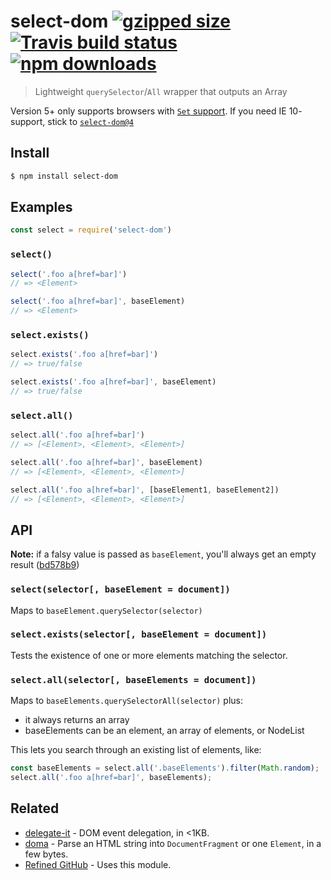 # select-dom [![gzipped size][badge-gzip]](#no-link) [![Travis build status][badge-travis]][link-travis] [![npm downloads][badge-downloads]][link-npm]

  [badge-gzip]: https://img.shields.io/bundlephobia/minzip/select-dom.svg?label=gzipped
  [badge-travis]: https://api.travis-ci.org/bfred-it/select-dom.svg
  [badge-downloads]: https://img.shields.io/npm/dt/select-dom.svg
  [link-travis]: https://travis-ci.org/bfred-it/select-dom
  [link-npm]: https://www.npmjs.com/package/select-dom

> Lightweight `querySelector`/`All` wrapper that outputs an Array

Version 5+ only supports browsers with [`Set` support](https://developer.mozilla.org/en-US/docs/Web/JavaScript/Reference/Global_Objects/Set#Browser_compatibility). If you need IE 10- support, stick to [`select-dom@4`](https://github.com/bfred-it/select-dom/tree/v4.2.2)

## Install

```bash
$ npm install select-dom
```

## Examples

```js
const select = require('select-dom')
```

### `select()`

```js
select('.foo a[href=bar]')
// => <Element>

select('.foo a[href=bar]', baseElement)
// => <Element>
```

### `select.exists()`

```js
select.exists('.foo a[href=bar]')
// => true/false

select.exists('.foo a[href=bar]', baseElement)
// => true/false
```

### `select.all()`

```js
select.all('.foo a[href=bar]')
// => [<Element>, <Element>, <Element>]

select.all('.foo a[href=bar]', baseElement)
// => [<Element>, <Element>, <Element>]

select.all('.foo a[href=bar]', [baseElement1, baseElement2])
// => [<Element>, <Element>, <Element>]
```

## API

**Note:** if a falsy value is passed as `baseElement`, you'll always get an empty result ([bd578b9](https://github.com/bfred-it/select-dom/commit/bd578b975e35d9f802cb43a900a6d3c83095c76a))

### `select(selector[, baseElement = document])`

Maps to `baseElement.querySelector(selector)`

### `select.exists(selector[, baseElement = document])`

Tests the existence of one or more elements matching the selector.

### `select.all(selector[, baseElements = document])`

Maps to `baseElements.querySelectorAll(selector)` plus:

* it always returns an array
* baseElements can be an element, an array of elements, or NodeList

This lets you search through an existing list of elements, like:

```js
const baseElements = select.all('.baseElements').filter(Math.random);
select.all('.foo a[href=bar]', baseElements);
```


## Related

- [delegate-it](https://github.com/bfred-it/delegate-it) - DOM event delegation, in <1KB.
- [doma](https://github.com/bfred-it/doma) - Parse an HTML string into `DocumentFragment` or one `Element`, in a few bytes.
- [Refined GitHub](https://github.com/sindresorhus/refined-github) - Uses this module.
